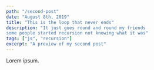 ```yaml
---
path: "/second-post"
date: "August 8th, 2019"
title: "This is the loop that never ends"
description: "It just goes round and round my friends
some people started recursion not knowing what it was"
tags: ["js", "recursion"]
excerpt: "A preview of my second post"
---
```


Lorem ipsum.
